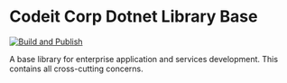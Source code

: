 # Codeit Corp Dotnet Library Base
[![Build and Publish](https://github.com/Leitee/Codeit.NetStdLibrary.Base/actions/workflows/publish.yml/badge.svg?branch=master)](https://github.com/Leitee/Codeit.NetStdLibrary.Base/actions/workflows/publish.yml)

A base library for enterprise application and services development. This contains all cross-cutting concerns.
